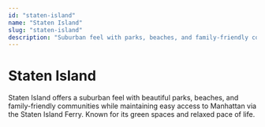 ```yaml
---
id: "staten-island"
name: "Staten Island"
slug: "staten-island"
description: "Suburban feel with parks, beaches, and family-friendly communities while maintaining NYC access."
---
```


# Staten Island

Staten Island offers a suburban feel with beautiful parks, beaches, and family-friendly communities while maintaining easy access to Manhattan via the Staten Island Ferry. Known for its green spaces and relaxed pace of life. 